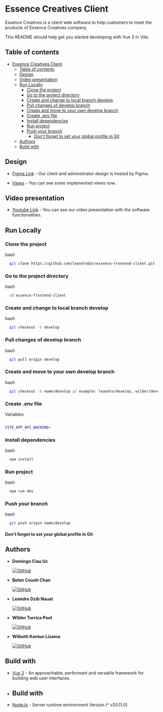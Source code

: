# Essence Creatives Client

Essence Creatives is a client web software to help customers to meet the products of Essence Creatives company.

This README should help get you started developing with Vue 3 in Vite.

## Table of contents

- [Essence Creatives Client](#essence-creatives-client)
  - [Table of contents](#table-of-contents)
  - [Design](#design)
  - [Video presentation](#video-presentation)
  - [Run Locally](#run-locally)
    - [Clone the project](#clone-the-project)
    - [Go to the project directory](#go-to-the-project-directory)
    - [Create and change to local branch develop](#create-and-change-to-local-branch-develop)
    - [Pull changes of develop branch](#pull-changes-of-develop-branch)
    - [Create and move to your own develop branch](#create-and-move-to-your-own-develop-branch)
    - [Create .env file](#create-env-file)
    - [Install dependencies](#install-dependencies)
    - [Run project](#run-project)
    - [Push your branch](#push-your-branch)
      - [Don't forget to set your global profile in Git](#dont-forget-to-set-your-global-profile-in-git)
  - [Authors](#authors)
  - [Build with](#build-with)

## Design

- [Figma Link](https://www.figma.com/design/E0inMPFDdEI434mRk4zFts/BeluEssence-Creatives?node-id=0%3A1&t=4rxSgdFjdew2kWqq-1) - Our client and administrator design is hosted by Figma.

- [Views](/public/views) - You can see some implemented views now.

## Video presentation

- [Youtube Link](https://youtu.be/izGfHxs2PgQ) - You can see our video presentation with the software functionalities.

## Run Locally

### Clone the project

bash

```sh
  git clone https://github.com/leandrodzn/essence-frontend-client.git
```

### Go to the project directory

bash

```sh
  cd essence-frontend-client
```

### Create and change to local branch develop

bash

```sh
  git checkout -b develop
```

### Pull changes of develop branch

bash

```sh
  git pull origin develop
```

### Create and move to your own develop branch

bash

```sh
  git checkout -b name/develop // example: leandro/develop, wilder/develop
```

### Create .env file

Variables

```bash

VITE_APP_API_BACKEND=

```

### Install dependencies

bash

```sh
  npm install
```

### Run project

bash

```sh
  npm run dev
```

### Push your branch

bash

```sh
  git push origin name/develop
```

#### Don't forget to set your global profile in Git

## Authors

- **Domingo Ciau Uc**

  [![GitHub](https://img.shields.io/badge/GitHub-DomingoCiau02-red?style=flat&logo=github)](https://github.com/DomingoCiau02)

- **Belen Couoh Chan**

  [![GitHub](https://img.shields.io/badge/GitHub-Belen2708-pink?style=flat&logo=github)](https://github.com/Belen2708)

- **Leandro Dzib Nauat**

  [![GitHub](https://img.shields.io/badge/GitHub-leandrodzn-green?style=flat&logo=github)](https://github.com/leandrodzn)

- **Wilder Turriza Poot**

  [![GitHub](https://img.shields.io/badge/GitHub-WilderTurriza-blue?style=flat&logo=github)](https://github.com/WilderTurriza)

- **Wilbeth Kantun Lizama**

  [![GitHub](https://img.shields.io/badge/GitHub-WilberthKantun-yellow?style=flat&logo=github)](https://github.com/WilberthKantun)

## Build with

- [Vue 3](https://vuejs.org/) - An approachable, performant and versatile framework for building web user interfaces.
- ## Build with
- [NodeJs](https://nodejs.org/es) - Server runtime environment Version (^ v20.11.0)
